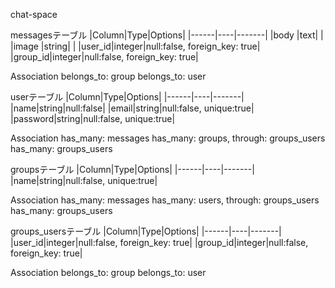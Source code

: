 chat-space

messagesテーブル
|Column|Type|Options|
|------|----|-------|
|body  |text|       |
|image |string|     |
|user_id|integer|null:false, foreign_key: true|
|group_id|integer|null:false, foreign_key: true|

Association
belongs_to: group
belongs_to: user


userテーブル
|Column|Type|Options|
|------|----|-------|
|name|string|null:false|
|email|string|null:false, unique:true|
|password|string|null:false, unique:true|

Association
has_many: messages
has_many: groups, through: groups_users
has_many: groups_users


groupsテーブル
|Column|Type|Options|
|------|----|-------|
|name|string|null:false, unique:true|

Association
has_many: messages
has_many: users, through: groups_users
has_many: groups_users


groups_usersテーブル
|Column|Type|Options|
|------|----|-------|
|user_id|integer|null:false, foreign_key: true|
|group_id|integer|null:false, foreign_key: true|

Association
belongs_to: group
belongs_to: user